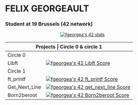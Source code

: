 #   FELIX GEORGEAULT
### Student at 19 Brussels (42 network)

<p align="center"><a href="https://github.com/JaeSeoKim/badge42"><img src="https://badge42.vercel.app/api/v2/cl9wz0yjx00400fmj9wvknyyb/stats?cursusId=21&coalitionId=52" alt="fgeorgea's 42 stats" /></a></p>

<table>
        <thead>
        <tr>
          <th colspan="2">Projects | Circle 0 & circle 1</th>
        </tr>
          </thead>
          <tbody>
        <tr>
          <td colspan="2">Circle 0</td>
        </tr>
        <tr>
          <td>Libft</td>
          <td><a href="https://github.com/JaeSeoKim/badge42"><img src="https://badge42.vercel.app/api/v2/cl9wz0yjx00400fmj9wvknyyb/project/2817514" alt="fgeorgea's 42 Libft Score"/></a></td>
        </tr>
        <tr>
          <td colspan="2">Circle 1</td>
        </tr>
        <tr>
          <td>ft_printf</td>
          <td><a href="https://github.com/JaeSeoKim/badge42"><img src="https://badge42.vercel.app/api/v2/cl9wz0yjx00400fmj9wvknyyb/project/2842259" alt="fgeorgea's 42 ft_printf Score" /></a></td>
        </tr>
        <tr>
          <td>Get_Next_Line</td>
          <td><a href="https://github.com/JaeSeoKim/badge42"><img src="https://badge42.vercel.app/api/v2/cl9wz0yjx00400fmj9wvknyyb/project/2846819" alt="fgeorgea's 42 get_next_line Score" /></a></td>
        </tr>
        <tr>
          <td>Born2beroot</td>
          <td><a href="https://github.com/JaeSeoKim/badge42"><img src="https://badge42.vercel.app/api/v2/cl9wz0yjx00400fmj9wvknyyb/project/2834111" alt="fgeorgea's 42 Born2beroot Score" /></a></td>
        </tr>
    </tbody>
  </table>